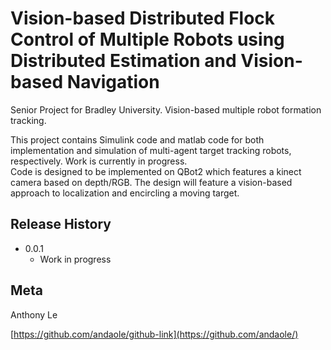 # Vision-based Distributed Flock Control of Multiple Robots using Distributed Estimation and Vision-based Navigation
Senior Project for Bradley University. Vision-based multiple robot formation tracking.


  This project contains Simulink code and matlab code for both implementation and simulation of multi-agent target tracking robots, respectively. Work is currently in progress. <br />
  Code is designed to be implemented on QBot2 which features a kinect camera based on depth/RGB. The design will feature a vision-based approach to localization and encircling a moving target.


## Release History


* 0.0.1
    * Work in progress

## Meta

Anthony Le

[https://github.com/andaole/github-link](https://github.com/andaole/)
